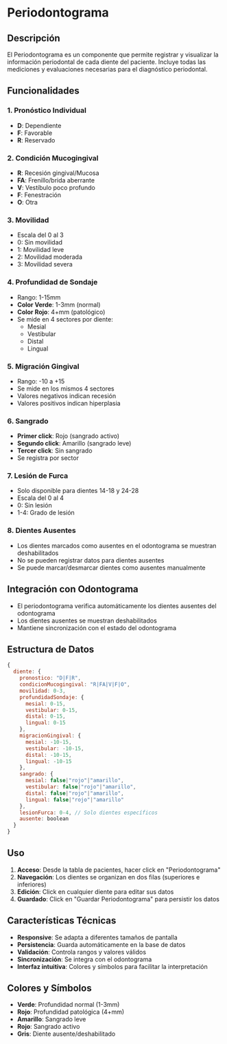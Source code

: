 # Periodontograma

## Descripción
El Periodontograma es un componente que permite registrar y visualizar la información periodontal de cada diente del paciente. Incluye todas las mediciones y evaluaciones necesarias para el diagnóstico periodontal.

## Funcionalidades

### 1. Pronóstico Individual
- **D**: Dependiente
- **F**: Favorable  
- **R**: Reservado

### 2. Condición Mucogingival
- **R**: Recesión gingival/Mucosa
- **FA**: Frenillo/brida aberrante
- **V**: Vestíbulo poco profundo
- **F**: Fenestración
- **O**: Otra

### 3. Movilidad
- Escala del 0 al 3
- 0: Sin movilidad
- 1: Movilidad leve
- 2: Movilidad moderada
- 3: Movilidad severa

### 4. Profundidad de Sondaje
- Rango: 1-15mm
- **Color Verde**: 1-3mm (normal)
- **Color Rojo**: 4+mm (patológico)
- Se mide en 4 sectores por diente:
  - Mesial
  - Vestibular
  - Distal
  - Lingual

### 5. Migración Gingival
- Rango: -10 a +15
- Se mide en los mismos 4 sectores
- Valores negativos indican recesión
- Valores positivos indican hiperplasia

### 6. Sangrado
- **Primer click**: Rojo (sangrado activo)
- **Segundo click**: Amarillo (sangrado leve)
- **Tercer click**: Sin sangrado
- Se registra por sector

### 7. Lesión de Furca
- Solo disponible para dientes 14-18 y 24-28
- Escala del 0 al 4
- 0: Sin lesión
- 1-4: Grado de lesión

### 8. Dientes Ausentes
- Los dientes marcados como ausentes en el odontograma se muestran deshabilitados
- No se pueden registrar datos para dientes ausentes
- Se puede marcar/desmarcar dientes como ausentes manualmente

## Integración con Odontograma
- El periodontograma verifica automáticamente los dientes ausentes del odontograma
- Los dientes ausentes se muestran deshabilitados
- Mantiene sincronización con el estado del odontograma

## Estructura de Datos

```javascript
{
  diente: {
    pronostico: "D|F|R",
    condicionMucogingival: "R|FA|V|F|O",
    movilidad: 0-3,
    profundidadSondaje: {
      mesial: 0-15,
      vestibular: 0-15,
      distal: 0-15,
      lingual: 0-15
    },
    migracionGingival: {
      mesial: -10-15,
      vestibular: -10-15,
      distal: -10-15,
      lingual: -10-15
    },
    sangrado: {
      mesial: false|"rojo"|"amarillo",
      vestibular: false|"rojo"|"amarillo",
      distal: false|"rojo"|"amarillo",
      lingual: false|"rojo"|"amarillo"
    },
    lesionFurca: 0-4, // Solo dientes específicos
    ausente: boolean
  }
}
```

## Uso

1. **Acceso**: Desde la tabla de pacientes, hacer click en "Periodontograma"
2. **Navegación**: Los dientes se organizan en dos filas (superiores e inferiores)
3. **Edición**: Click en cualquier diente para editar sus datos
4. **Guardado**: Click en "Guardar Periodontograma" para persistir los datos

## Características Técnicas

- **Responsive**: Se adapta a diferentes tamaños de pantalla
- **Persistencia**: Guarda automáticamente en la base de datos
- **Validación**: Controla rangos y valores válidos
- **Sincronización**: Se integra con el odontograma
- **Interfaz intuitiva**: Colores y símbolos para facilitar la interpretación

## Colores y Símbolos

- **Verde**: Profundidad normal (1-3mm)
- **Rojo**: Profundidad patológica (4+mm)
- **Amarillo**: Sangrado leve
- **Rojo**: Sangrado activo
- **Gris**: Diente ausente/deshabilitado 